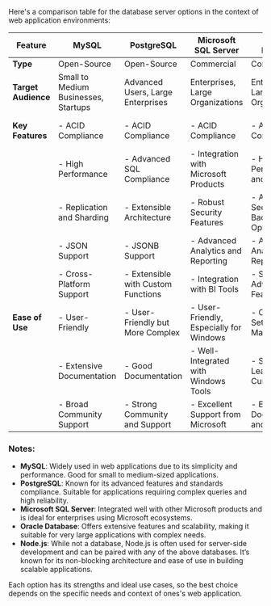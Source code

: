 Here's a comparison table for the database server options in the context of web application environments:

| Feature                | MySQL                                 | PostgreSQL                            | Microsoft SQL Server                    | Oracle Database                           | Node.js                                    |
|------------------------|---------------------------------------|---------------------------------------|------------------------------------------|-------------------------------------------|--------------------------------------------|
| **Type**               | Open-Source                           | Open-Source                            | Commercial                               | Commercial                                | Open-Source                                |
| **Target Audience**    | Small to Medium Businesses, Startups  | Advanced Users, Large Enterprises      | Enterprises, Large Organizations         | Enterprises, Large Organizations          | Developers, Application Servers            |
| **Key Features**       | - ACID Compliance                      | - ACID Compliance                       | - ACID Compliance                         | - ACID Compliance                          | - Asynchronous I/O                          |
|                        | - High Performance                     | - Advanced SQL Compliance              | - Integration with Microsoft Products    | - High Performance and Scalability         | - Event-Driven Architecture                |
|                        | - Replication and Sharding             | - Extensible Architecture              | - Robust Security Features                | - Advanced Security and Backup Options     | - Built-In Web Server                      |
|                        | - JSON Support                         | - JSONB Support                        | - Advanced Analytics and Reporting       | - Advanced Analytics and Reporting         | - Non-Blocking I/O                           |
|                        | - Cross-Platform Support               | - Extensible with Custom Functions      | - Integration with BI Tools               | - Support for Advanced SQL Features        | - Single Programming Language               |
| **Ease of Use**        | - User-Friendly                         | - User-Friendly but More Complex       | - User-Friendly, Especially for Windows   | - Complex Setup and Management             | - Easy to Learn and Use                    |
|                        | - Extensive Documentation               | - Good Documentation                    | - Well-Integrated with Windows Tools      | - Steeper Learning Curve                  | - Extensive Ecosystem and Community         |
|                        | - Broad Community Support               | - Strong Community and Support          | - Excellent Support from Microsoft        | - Extensive Documentation and Support       | - Active Community and Libraries           |

### Notes:
- **MySQL**: Widely used in web applications due to its simplicity and performance. Good for small to medium-sized applications.
- **PostgreSQL**: Known for its advanced features and standards compliance. Suitable for applications requiring complex queries and high reliability.
- **Microsoft SQL Server**: Integrated well with other Microsoft products and is ideal for enterprises using Microsoft ecosystems.
- **Oracle Database**: Offers extensive features and scalability, making it suitable for very large applications with complex needs.
- **Node.js**: While not a database, Node.js is often used for server-side development and can be paired with any of the above databases. It’s known for its non-blocking architecture and ease of use in building scalable applications.

Each option has its strengths and ideal use cases, so the best choice depends on the specific needs and context of ones's web application.